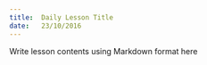 ```yaml
---
title:  Daily Lesson Title
date:   23/10/2016
---
```


Write lesson contents using Markdown format here